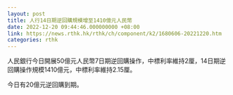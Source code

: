 ```yaml
---
layout: post
title: 人行14日期逆回購規模增至1410億元人民幣
date: 2022-12-20 09:44:46.000000000 +08:00
link: https://news.rthk.hk/rthk/ch/component/k2/1680606-20221220.htm
categories: rthk
---
```


人民銀行今日開展50億元人民幣7日期逆回購操作，中標利率維持2厘，14日期逆回購操作規模1410億元，中標利率維持2.15厘。

今日有20億元逆回購到期。
